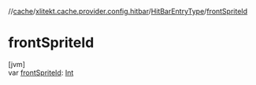 //[cache](../../../index.md)/[xlitekt.cache.provider.config.hitbar](../index.md)/[HitBarEntryType](index.md)/[frontSpriteId](front-sprite-id.md)

# frontSpriteId

[jvm]\
var [frontSpriteId](front-sprite-id.md): [Int](https://kotlinlang.org/api/latest/jvm/stdlib/kotlin/-int/index.html)
